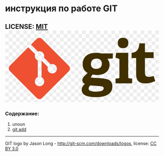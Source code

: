 # инструкция по работе GIT

LICENSE: [MIT](./license.md)
![git-logo](./assets/git-logo.png)
---
### Содержание: 
1. unoun
2. [git add](./add.md)
---
GIT logo by Jason Long - http://git-scm.com/downloads/logos,
license: [CC BY 3.0](https://creativecommons.org/licenses/by/3.0)